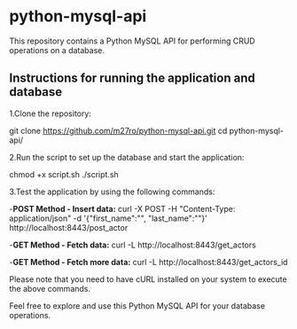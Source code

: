 # python-mysql-api
This repository contains a Python MySQL API for performing CRUD operations on a database.
## Instructions for running the application and database
1.Clone the repository:

git clone https://github.com/m27ro/python-mysql-api.git
cd python-mysql-api/

2.Run the script to set up the database and start the application:

chmod +x script.sh
./script.sh

3.Test the application by using the following commands:

-**POST Method - Insert data:**
curl -X POST -H "Content-Type: application/json" -d '{"first_name":"", "last_name":""}' http://localhost:8443/post_actor

-**GET Method - Fetch data:**
curl -L http://localhost:8443/get_actors

-**GET Method - Fetch more data:**
curl -L http://localhost:8443/get_actors_id


Please note that you need to have cURL installed on your system to execute the above commands.

Feel free to explore and use this Python MySQL API for your database operations.
